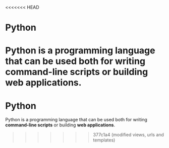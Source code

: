<<<<<<< HEAD
# Python

Python is a programming language that can be used both for writing **command-line scripts** or building **web applications**.
=======
# Python

Python is a programming language that can be used both for writing **command-line scripts** or building **web applications**.
>>>>>>> 377c1a4 (modified views, urls and templates)
